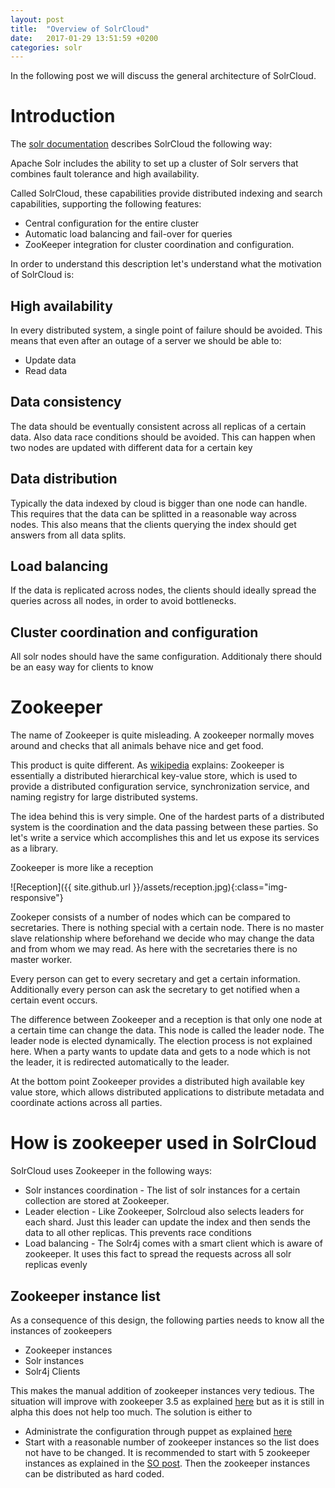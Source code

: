 ```yaml
---
layout: post
title:  "Overview of SolrCloud"
date:   2017-01-29 13:51:59 +0200
categories: solr
---
```


In the following post we will discuss the general architecture of SolrCloud.

# Introduction 

The  [solr documentation](https://cwiki.apache.org/confluence/display/solr/SolrCloud) describes SolrCloud the following way:

Apache Solr includes the ability to set up a cluster of Solr servers that combines fault tolerance and high availability. 

Called SolrCloud, these capabilities provide distributed indexing and search capabilities, supporting the following features:

* Central configuration for the entire cluster
* Automatic load balancing and fail-over for queries
* ZooKeeper integration for cluster coordination and configuration.

In order to understand this description let's understand what the motivation of SolrCloud is:

## High availability

In every distributed system, a single point of failure should be avoided. 
This means that even after an outage of a server we should be able to:
* Update data
* Read data

## Data consistency
The data should be eventually consistent across all replicas of a certain data. Also data race conditions should be avoided.
This can happen when two nodes are updated with different data for a certain key

## Data distribution
Typically the data indexed by cloud is bigger than one node can handle. This requires that the data can be splitted in a reasonable way across nodes.
This also means that the clients querying the index should get answers from all data splits.

## Load balancing

If the data is replicated across nodes, the clients should ideally spread the queries across all nodes, in order to avoid bottlenecks. 


## Cluster coordination and configuration
All solr nodes should have the same configuration. Additionaly there should be an easy way for clients to know  

# Zookeeper

The name of Zookeeper is quite misleading. A zookeeper normally moves around and checks that all animals behave nice and get food.

This product is quite different. As [wikipedia](https://en.wikipedia.org/wiki/Apache_ZooKeeper) explains: Zookeeper is essentially a distributed hierarchical key-value store, which is used to provide a distributed configuration service, synchronization service, and naming registry for large distributed systems.

The idea behind this is very simple. One of the hardest parts of a distributed system is the coordination and the data passing between these parties.
So let's write a service which accomplishes this and let us expose its services as a library.

Zookeeper is more like a reception

![Reception]({{ site.github.url }}/assets/reception.jpg){:class="img-responsive"}

Zookeper consists of a number of nodes which can be compared to secretaries. There is nothing special with a certain node. There is no master slave relationship where beforehand we decide who may change the data and from whom we may read.
As here with the secretaries there is no master worker.

Every person can get to every secretary and get a certain information. Additionally every person can ask the secretary to get notified when a certain event occurs.

The difference between Zookeeper and a reception is that only one node at a certain time can change the data.
This node is called the leader node. The leader node is elected dynamically. The election process is not explained here.
When a party wants to update data and gets to a node which is not the leader, it is redirected automatically to the leader.

At the bottom point Zookeeper provides a distributed high available key value store, which allows distributed applications to distribute metadata and coordinate actions across all parties.

# How is zookeeper used in SolrCloud

SolrCloud uses Zookeeper in the following ways:

* Solr instances coordination - The list of solr instances for a certain collection are stored at Zookeeper.
* Leader election - Like Zookeeper, Solrcloud also selects leaders for each shard. Just this leader can update the index and then sends the data to all other replicas. This prevents race conditions
* Load balancing - The Solr4j comes with a smart client which is aware of zookeeper. It uses this fact to spread the requests across all solr replicas evenly
   
## Zookeeper instance list

As a consequence of this design, the following parties needs to know all the instances of zookeepers

* Zookeeper instances
* Solr instances
* Solr4j Clients

This makes the manual addition of zookeeper instances very tedious. The situation will improve with zookeeper 3.5 as explained [here](http://mail-archives.apache.org/mod_mbox/lucene-solr-user/201701.mbox/%3Ca768c4f2-a284-9179-e505-919014b29818%40elyograg.org%3E) but as it is still in alpha this does not help too much.
The solution is either to 

* Administrate the configuration through puppet as explained [here](http://mail-archives.apache.org/mod_mbox/lucene-solr-user/201701.mbox/%3Czarafa.5889fbcc.69a6.5e96630819e09ea9%40mail1.ams.nl.openindex.io%3E)
* Start with a reasonable number of zookeeper instances so the list does not have to be changed. It is recommended to start with 5 zookeeper instances as explained in the [SO post](http://stackoverflow.com/questions/41874718/solr-cloud-what-is-the-recommended-number-of-zookeepers-per-solr-instances/41931285#41931285). Then the zookeeper instances can be distributed as hard coded.







